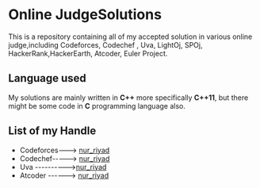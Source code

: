 <!--
Md.Al Asad Nur Riyad 
International Islamic Universiy Chittagong
Dept of CSE 
-->
#  Online JudgeSolutions

This is a repository containing all of my accepted solution in various online judge,including Codeforces, Codechef , Uva, LightOj, SPOj, HackerRank,HackerEarth, Atcoder, Euler Project.


## Language used
My solutions are mainly written in **C++** more specifically **C++11**, but there might be some code in **C** programming language also.
 
 ## List of my Handle
 * Codeforces---> [nur_riyad](https://codeforces.com/profile/nur_riyad) 
 * Codechef-----> [nur_riyad](https://www.codechef.com/users/nur_riyad)
 * Uva ---------->[nur_riyad](https://uhunt.onlinejudge.org/id/946967)
 * Atcoder ------> [nur_riyad](https://atcoder.jp/users/nur_riyad)

 



